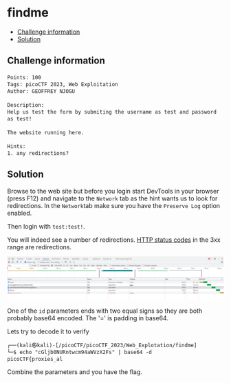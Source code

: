 # findme

- [Challenge information](findme.md#challenge-information)
- [Solution](findme.md#solution)

## Challenge information
```
Points: 100
Tags: picoCTF 2023, Web Exploitation
Author: GEOFFREY NJOGU

Description:
Help us test the form by submiting the username as test and password as test!

The website running here.

Hints:
1. any redirections?
```

## Solution

Browse to the web site but before you login start DevTools in your browser (press F12) and navigate to the `Network` tab as the hint wants us to look for redirections. 
In the `Network`tab make sure you have the `Preserve Log` option enabled.

Then login with `test:test!`.

You will indeed see a number of redirections. [HTTP status codes](https://developer.mozilla.org/en-US/docs/Web/HTTP/Status) in the 3xx range are redirections.

![Redirections when logging in](Redirections_in_the_findme_challenge.png)

One of the `id` parameters ends with two equal signs so they are both probably base64 encoded. The '=' is padding in base64.

Lets try to decode it to verify
```
┌──(kali㉿kali)-[/picoCTF/picoCTF_2023/Web_Explotation/findme]
└─$ echo "cGljb0NURntwcm94aWVzX2Fs" | base64 -d
picoCTF{proxies_al  
```

Combine the parameters and you have the flag.
